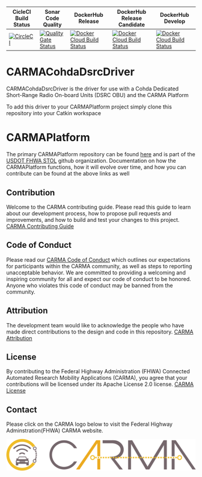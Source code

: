 | CicleCI Build Status | Sonar Code Quality | DockerHub Release | DockerHub Release Candidate | DockerHub Develop |
|------|-----|-----|-----|-----|
[![CircleCI](https://img.shields.io/circleci/build/gh/usdot-fhwa-stol/carma-cohda-dsrc-driver/develop?label=CircleCI)](https://app.circleci.com/pipelines/github/usdot-fhwa-stol/carma-cohda-dsrc-driver?branch=develop) | [![Quality Gate Status](https://sonarcloud.io/api/project_badges/measure?project=usdot-fhwa-stol_CARMACohdaDsrcDriver&metric=alert_status)](https://sonarcloud.io/dashboard?id=usdot-fhwa-stol_CARMACohdaDsrcDriver) | [![Docker Cloud Build Status](https://img.shields.io/docker/cloud/build/usdotfhwastol/carma-cohda-dsrc-driver?label=carma-cohda-dsrc-driver)](https://hub.docker.com/repository/docker/usdotfhwastol/carma-cohda-dsrc-driver) | [![Docker Cloud Build Status](https://img.shields.io/docker/cloud/build/usdotfhwastolcandidate/carma-cohda-dsrc-driver?label=carma-cohda-dsrc-driver)](https://hub.docker.com/repository/docker/usdotfhwastolcandidate/carma-cohda-dsrc-driver) | [![Docker Cloud Build Status](https://img.shields.io/docker/cloud/build/usdotfhwastoldev/carma-cohda-dsrc-driver?label=carma-cohda-dsrc-driver)](https://hub.docker.com/repository/docker/usdotfhwastoldev/carma-cohda-dsrc-driver)



# CARMACohdaDsrcDriver
CARMACohdaDsrcDriver is the driver for use with a Cohda Dedicated Short-Range Radio On-board Units (DSRC OBU) and the CARMA Platform

To add this driver to your CARMAPlatform project simply clone this repository into your Catkin workspace

# CARMAPlatform
The primary CARMAPlatform repository can be found [here](https://github.com/usdot-fhwa-stol/carma-platform) and is part of the [USDOT FHWA STOL](https://github.com/usdot-fhwa-stol/)
github organization. Documentation on how the CARMAPlatform functions, how it will evolve over time, and how you can contribute can be found at the above links as well

## Contribution
Welcome to the CARMA contributing guide. Please read this guide to learn about our development process, how to propose pull requests and improvements, and how to build and test your changes to this project. [CARMA Contributing Guide](https://github.com/usdot-fhwa-stol/carma-platform/blob/develop/Contributing.md) 

## Code of Conduct 
Please read our [CARMA Code of Conduct](https://github.com/usdot-fhwa-stol/carma-platform/blob/develop/Code_of_Conduct.md) which outlines our expectations for participants within the CARMA community, as well as steps to reporting unacceptable behavior. We are committed to providing a welcoming and inspiring community for all and expect our code of conduct to be honored. Anyone who violates this code of conduct may be banned from the community.

## Attribution
The development team would like to acknowledge the people who have made direct contributions to the design and code in this repository. [CARMA Attribution](https://github.com/usdot-fhwa-stol/carma-platform/blob/develop/ATTRIBUTION.txt) 

## License
By contributing to the Federal Highway Administration (FHWA) Connected Automated Research Mobility Applications (CARMA), you agree that your contributions will be licensed under its Apache License 2.0 license. [CARMA License](https://github.com/usdot-fhwa-stol/carma-platform/blob/develop/docs/License.md) 

## Contact
Please click on the CARMA logo below to visit the Federal Highway Adminstration(FHWA) CARMA website.

[![CARMA Image](https://raw.githubusercontent.com/usdot-fhwa-stol/carma-platform/develop/docs/image/CARMA_icon.png)](https://highways.dot.gov/research/research-programs/operations/CARMA)
